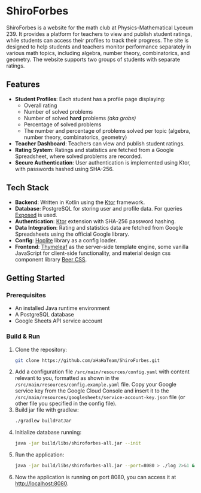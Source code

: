 # ShiroForbes

ShiroForbes is a website for the math club at Physics-Mathematical Lyceum 239. It provides a platform for teachers to
view and publish student ratings, while students can access their profiles to track their progress. The site is designed
to help students and teachers monitor performance separately in various math topics, including algebra, number theory,
combinatorics, and geometry. The website supports two groups of students with separate ratings.

## Features

- **Student Profiles**: Each student has a profile page displaying:
    - Overall rating
    - Number of solved problems
    - Number of solved **hard** problems *(aka grobs)*
    - Percentage of solved problems
    - The number and percentage of problems solved per topic (algebra, number theory, combinatorics, geometry)
- **Teacher Dashboard**: Teachers can view and publish student ratings.
- **Rating System**: Ratings and statistics are fetched from a Google Spreadsheet, where solved problems are recorded.
- **Secure Authentication**: User authentication is implemented using Ktor, with passwords hashed using SHA-256.

## Tech Stack

- **Backend**: Written in Kotlin using the [Ktor](https://github.com/ktorio/ktor) framework.
- **Database**: PostgreSQL for storing user and profile data. For
  queries [Exposed](https://github.com/JetBrains/Exposed) is used.
- **Authentication**: [Ktor](https://github.com/ktorio/ktor) extension with SHA-256 password hashing.
- **Data Integration**: Rating and statistics data are fetched from Google Spreadsheets using the official Google
  library.
- **Config**: [Hoplite](https://github.com/sksamuel/hoplite) library as a config loader.
- **Frontend**: [Thymeleaf](https://www.thymeleaf.org/) as the server-side template engine, some vanilla JavaScript for
  client-side functionality, and material design css component library [Beer CSS](https://github.com/beercss/beercss).

## Getting Started

### Prerequisites

- An installed Java runtime environment
- A PostgreSQL database
- Google Sheets API service account

### Build & Run

1. Clone the repository:
   ```bash
   git clone https://github.com/aHaHaTeam/ShiroForbes.git
   ```
2. Add a configuration file `/src/main/resources/config.yaml` with content relevant to you, formatted as shown in the
   `/src/main/resources/config.example.yaml` file. Copy your Google service key from the Google Cloud Console and insert
   it to the `/src/main/resources/googlesheets/service-account-key.json` file (or other file you specified in the config
   file).
3. Build jar file with gradlew:
   ```bash
   ./gradlew buildFatJar
   ```
4. Initialize database running:
   ```bash
   java -jar build/libs/shiroforbes-all.jar --init
   ```
5. Run the application:
   ```bash
   java -jar build/libs/shiroforbes-all.jar --port=8080 > ./log 2>&1 &
   ```
6. Now the application is running on port 8080, you can access it at [http://localhost:8080](http://localhost:8080).
